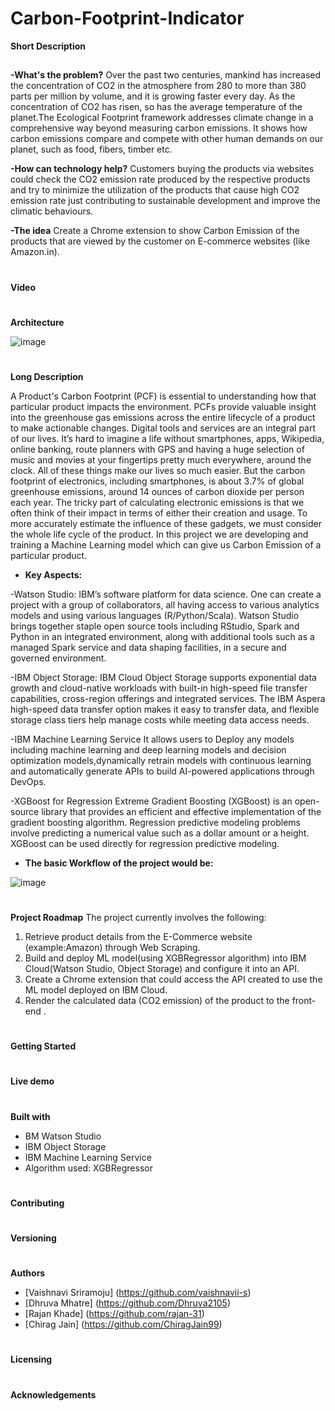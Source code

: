 # Carbon-Footprint-Indicator

**Short Description**
##
**-What's the problem?**
Over the past two centuries, mankind has increased the concentration of CO2 in the atmosphere from 280 to more than 380 parts per million by volume, and it is growing faster every day. As the concentration of CO2 has risen, so has the average temperature of the planet.The Ecological Footprint framework addresses climate change in a comprehensive way beyond measuring carbon emissions. It shows how carbon emissions compare and compete with other human demands on our planet, such as food, fibers, timber etc.

**-How can technology help?**
Customers buying the products via websites could check the CO2 emission rate produced by the respective products and try to minimize the utilization of the products that cause high CO2 emission rate just contributing to sustainable development and improve the climatic behaviours.

**-The idea**
Create a Chrome extension to show Carbon Emission of the products that are viewed by the customer on E-commerce websites (like Amazon.in).
#
**Video**
#
**Architecture**

![image](https://user-images.githubusercontent.com/78497037/122595098-8d9c7180-d085-11eb-865c-dfd957f4b951.png)



#
**Long Description**
 
  A Product's Carbon Footprint (PCF) is essential to understanding how that particular product impacts the environment. PCFs provide valuable insight into the greenhouse gas emissions across the entire lifecycle of a product to make actionable changes.
  Digital tools and services are an integral part of our lives. It’s hard to imagine a life without smartphones, apps, Wikipedia, online banking, route planners with GPS and having a huge selection of music and movies at your fingertips pretty much everywhere, around the clock. All of these things make our lives so much easier. 
  But the carbon footprint of electronics, including smartphones, is about 3.7% of global greenhouse emissions, around 14 ounces of carbon dioxide per person each year. The tricky part of calculating electronic emissions is that we often think of their impact in terms of either their creation and usage. To more accurately estimate the influence of these gadgets, we must consider the whole life cycle of the product.
   In this project we are developing and training a Machine Learning model which can give us Carbon Emission of a particular product.

 + **Key Aspects:**

-Watson Studio:
IBM’s software platform for data science. One can create a project with a group of collaborators, all having access to various analytics models and using various languages (R/Python/Scala). Watson Studio brings together staple open source tools including RStudio, Spark and Python in an integrated environment, along with additional tools such as a managed Spark service and data shaping facilities, in a secure and governed environment.

-IBM Object Storage:
IBM Cloud Object Storage supports exponential data growth and cloud-native workloads with built-in high-speed file transfer capabilities, cross-region offerings and integrated services. The IBM Aspera high-speed data transfer option makes it easy to transfer data, and flexible storage class tiers help manage costs while meeting data access needs.

-IBM Machine Learning Service
It allows users to Deploy any models including machine learning and deep learning models and decision optimization models,dynamically retrain models with continuous learning
and automatically generate APIs to build AI-powered applications through DevOps.

-XGBoost for Regression
Extreme Gradient Boosting (XGBoost) is an open-source library that provides an efficient and effective implementation of the gradient boosting algorithm.
Regression predictive modeling problems involve predicting a numerical value such as a dollar amount or a height. XGBoost can be used directly for regression predictive modeling.

+ **The basic Workflow of the project would be:**

![image](https://user-images.githubusercontent.com/78497037/122598966-37cac800-d08b-11eb-8815-49f062132b7c.png)




#
**Project Roadmap**
The project currently involves the following:
1. Retrieve product details from the E-Commerce website (example:Amazon) through Web Scraping.
2. Build and deploy ML model(using XGBRegressor algorithm) into IBM Cloud(Watson Studio, Object Storage)  and configure it into an API.
3. Create a Chrome extension that could access the API created to use the ML model deployed on IBM Cloud.
4. Render the calculated data (CO2 emission) of the product to the front-end .

#
**Getting Started**
#
**Live demo**
#
**Built with**

- BM Watson Studio
- IBM Object Storage
- IBM Machine Learning Service
- Algorithm used: XGBRegressor


#
**Contributing**
#
**Versioning**
#
**Authors**
+ [Vaishnavi Sriramoju]
(https://github.com/vaishnavii-s)
+ [Dhruva Mhatre]
(https://github.com/Dhruva2105)
+ [Rajan Khade]
(https://github.com/rajan-31)
+ [Chirag Jain]
(https://github.com/ChiragJain99)
#
**Licensing**
#
**Acknowledgements**



